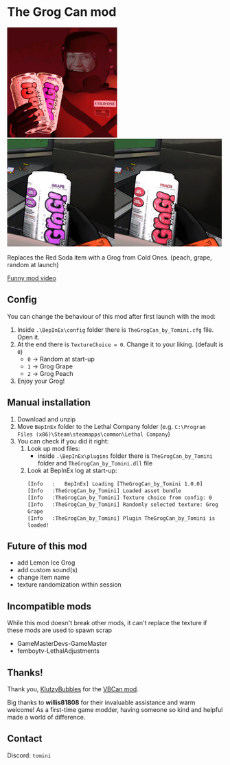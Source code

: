 # The Grog Can mod

![Icon](https://raw.githubusercontent.com/tomini/TheGrogCan/main/icon.png) ![Grogs in hand](https://raw.githubusercontent.com/tomini/TheGrogCan/main/grogs_in_hand_250px.jpg)
 
Replaces the Red Soda item with a Grog from Cold Ones. (peach, grape, random at launch)

[Funny mod video](https://youtu.be/syAzsMhn8B4)

## Config

You can change the behaviour of this mod after first launch with the mod:

1. Inside `.\BepInEx\config` folder there is `TheGrogCan_by_Tomini.cfg` file. Open it.
2. At the end there is `TextureChoice = 0`. Change it to your liking. (default is `0`)
    - `0` -> Random at start-up
    - `1` -> Grog Grape
    - `2` -> Grog Peach
3. Enjoy your Grog!

## Manual installation

1. Download and unzip
2. Move `BepInEx` folder to the Lethal Company folder (e.g. `C:\Program Files (x86)\Steam\steamapps\common\Lethal Company`)
3. You can check if you did it right:
    1. Look up mod files:
        - inside `.\BepInEx\plugins` folder there is `TheGrogCan_by_Tomini` folder and `TheGrogCan_by_Tomini.dll` file
    2. Look at BepInEx log at start-up:
        ```
        [Info   :   BepInEx] Loading [TheGrogCan_by_Tomini 1.0.0]
        [Info   :TheGrogCan_by_Tomini] Loaded asset bundle
        [Info   :TheGrogCan_by_Tomini] Texture choice from config: 0
        [Info   :TheGrogCan_by_Tomini] Randomly selected texture: Grog Grape
        [Info   :TheGrogCan_by_Tomini] Plugin TheGrogCan_by_Tomini is loaded!
        ```

## Future of this mod

- add Lemon Ice Grog
- add custom sound(s)
- change item name
- texture randomization within session

## Incompatible mods

While this mod doesn't break other mods, it can't replace the texture if these mods are used to spawn scrap

- GameMasterDevs-GameMaster
- femboytv-LethalAdjustments

## Thanks!

Thank you, [KlutzyBubbles](https://thunderstore.io/c/lethal-company/p/KlutzyBubbles/) for the [VBCan mod](https://thunderstore.io/c/lethal-company/p/KlutzyBubbles/VBCan/).

Big thanks to **willis81808** for their invaluable assistance and warm welcome! As a first-time game modder, having someone so kind and helpful made a world of difference. 

## Contact

Discord: `tomini`